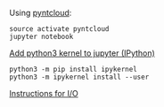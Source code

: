 Using [pyntcloud](https://github.com/daavoo/pyntcloud):

```shell
source activate pyntcloud
jupyter notebook

```

[Add python3 kernel to jupyter (IPython)](https://stackoverflow.com/questions/28831854/how-do-i-add-python3-kernel-to-jupyter-ipython)

```shell
python3 -m pip install ipykernel
python3 -m ipykernel install --user
```

[Instructions for I/O](http://pyntcloud.readthedocs.io/en/latest/io.html#io)
